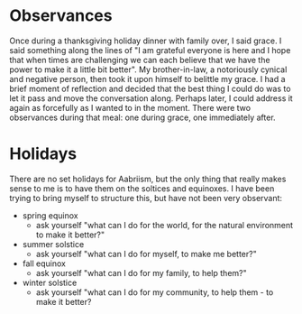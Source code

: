 # Observances

Once during a thanksgiving holiday dinner with family over, I said grace.  I said something along the lines of "I am grateful everyone is here and I hope that when times are challenging we can each believe that we have the power to make it a little bit better".  My brother-in-law, a notoriously cynical and negative person, then took it upon himself to belittle my grace.  I had a brief moment of reflection and decided that the best thing I could do was to let it pass and move the conversation along.  Perhaps later, I could address it again as forcefully as I wanted to in the moment.  There were two observances during that meal:  one during grace, one immediately after.

# Holidays

There are no set holidays for Aabriism, but the only thing that really makes sense to me is to have them on the soltices and equinoxes.  I have been trying to bring myself to structure this, but have not been very observant:
* spring equinox
  * ask yourself "what can I do for the world, for the natural environment to make it better?"
* summer solstice
  * ask yourself "what can I do for myself, to make me better?"
* fall equinox
  * ask yourself "what can I do for my family, to help them?"
* winter solstice
  * ask yourself "what can I do for my community, to help them - to make it better?
